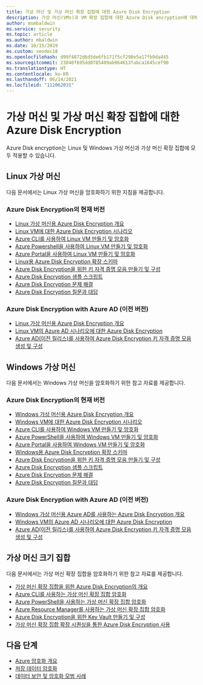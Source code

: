 ```yaml
---
title: 가상 머신 및 가상 머신 확장 집합에 대한 Azure Disk Encryption
description: 가상 머신(VMs)과 VM 확장 집합에 대한 Azure Disk encryption에 대해 알아봅니다. Azure Disk encryption는 Linux 및 Windows VM 모두에서 작동합니다.
author: msmbaldwin
ms.service: security
ms.topic: article
ms.author: mbaldwin
ms.date: 10/15/2019
ms.custom: seodec18
ms.openlocfilehash: d99f4872d6d5de6fb171f5cf298e5a17fb9da445
ms.sourcegitcommit: 23040f695dd0785409ab964613fabca1645cef90
ms.translationtype: HT
ms.contentlocale: ko-KR
ms.lasthandoff: 06/14/2021
ms.locfileid: "112062031"
---
```

# <a name="azure-disk-encryption-for-virtual-machines-and-virtual-machine-scale-sets"></a>가상 머신 및 가상 머신 확장 집합에 대한 Azure Disk Encryption

Azure Disk encryption는 Linux 및 Windows 가상 머신과 가상 머신 확장 집합에 모두 적용할 수 있습니다. 

## <a name="linux-virtual-machines"></a>Linux 가상 머신

다음 문서에서는 Linux 가상 머신을 암호화하기 위한 지침을 제공합니다.

### <a name="current-version-of-azure-disk-encryption"></a>Azure Disk Encryption의 현재 버전

- [Linux 가상 머신용 Azure Disk Encryption 개요](../../virtual-machines/linux/disk-encryption-overview.md)
- [Linux VM에 대한 Azure Disk Encryption 시나리오](../../virtual-machines/linux/disk-encryption-linux.md)
- [Azure CLI를 사용하여 Linux VM 만들기 및 암호화](../../virtual-machines/linux/disk-encryption-cli-quickstart.md)
- [Azure Powershell을 사용하여 Linux VM 만들기 및 암호화](../../virtual-machines/linux/disk-encryption-powershell-quickstart.md)
- [Azure Portal을 사용하여 Linux VM 만들기 및 암호화](../../virtual-machines/linux/disk-encryption-portal-quickstart.md)
- [Linux용 Azure Disk Encryption 확장 스키마](../../virtual-machines/extensions/azure-disk-enc-linux.md)
- [Azure Disk Encryption을 위한 키 자격 증명 모음 만들기 및 구성](../../virtual-machines/linux/disk-encryption-key-vault.md)
- [Azure Disk Encryption 샘플 스크립트](../../virtual-machines/linux/disk-encryption-sample-scripts.md)
- [Azure Disk Encryption 문제 해결](../../virtual-machines/linux/disk-encryption-troubleshooting.md)
- [Azure Disk Encryption 질문과 대답](../../virtual-machines/linux/disk-encryption-faq.yml)

### <a name="azure-disk-encryption-with-azure-ad-previous-version"></a>Azure Disk Encryption with Azure AD (이전 버전)

- [Linux 가상 머신용 Azure Disk Encryption 개요](../../virtual-machines/linux/disk-encryption-overview-aad.md)
- [Linux VM의 Azure AD 시나리오에 대한 Azure Disk Encryption](../../virtual-machines/linux/disk-encryption-linux.md)
- [Azure AD(이전 릴리스)를 사용하여 Azure Disk Encryption 키 자격 증명 모음 생성 및 구성](../../virtual-machines/linux/disk-encryption-key-vault-aad.md)

## <a name="windows-virtual-machines"></a>Windows 가상 머신

다음 문서에서는 Windows 가상 머신을 암호화하기 위한 참고 자료를 제공합니다.

### <a name="current-version-of-azure-disk-encryption"></a>Azure Disk Encryption의 현재 버전

- [Windows 가상 머신용 Azure Disk Encryption 개요](../../virtual-machines/windows/disk-encryption-overview.md)
- [Windows VM에 대한 Azure Disk Encryption 시나리오](../../virtual-machines/windows/disk-encryption-windows.md)
- [Azure CLI를 사용하여 Windows VM 만들기 및 암호화](../../virtual-machines/windows/disk-encryption-cli-quickstart.md)
- [Azure PowerShell을 사용하여 Windows VM 만들기 및 암호화](../../virtual-machines/windows/disk-encryption-powershell-quickstart.md)
- [Azure Portal을 사용하여 Windows VM 만들기 및 암호화](../../virtual-machines/windows/disk-encryption-portal-quickstart.md)
- [Windows용 Azure Disk Encryption 확장 스키마](../../virtual-machines/extensions/azure-disk-enc-windows.md)
- [Azure Disk Encryption을 위한 키 자격 증명 모음 만들기 및 구성](../../virtual-machines/windows/disk-encryption-key-vault.md)
- [Azure Disk Encryption 샘플 스크립트](../../virtual-machines/windows/disk-encryption-sample-scripts.md)
- [Azure Disk Encryption 문제 해결](../../virtual-machines/windows/disk-encryption-troubleshooting.md)
- [Azure Disk Encryption 질문과 대답](../../virtual-machines/windows/disk-encryption-faq.yml)

### <a name="azure-disk-encryption-with-azure-ad-previous-version"></a>Azure Disk Encryption with Azure AD (이전 버전)

- [Windows 가상 머신용 Azure AD를 사용하는 Azure Disk Encryption 개요](../../virtual-machines/windows/disk-encryption-overview-aad.md)
- [Windows VM의 Azure AD 시나리오에 대한 Azure Disk Encryption](../../virtual-machines/windows/disk-encryption-windows.md)
- [Azure AD(이전 릴리스)를 사용하여 Azure Disk Encryption 키 자격 증명 모음 생성 및 구성](../../virtual-machines/windows/disk-encryption-key-vault-aad.md)

## <a name="virtual-machine-scale-sets"></a>가상 머신 크기 집합

다음 문서에서는 가상 머신 확장 집합을 암호화하기 위한 참고 자료를 제공합니다.

- [가상 머신 확장 집합을 위한 Azure Disk Encryption의 개요](../../virtual-machine-scale-sets/disk-encryption-overview.md) 
- [Azure CLI를 사용하는 가상 머신 확장 집합 암호화](../../virtual-machine-scale-sets/disk-encryption-cli.md) 
- [Azure PowerShell을 사용하는 가상 머신 확장 집합 암호화](../../virtual-machine-scale-sets/disk-encryption-powershell.md)
- [Azure Resource Manager를 사용하는 가상 머신 확장 집합 암호화](../../virtual-machine-scale-sets/disk-encryption-azure-resource-manager.md)
- [Azure Disk Encryption을 위한 Key Vault 만들기 및 구성](../../virtual-machine-scale-sets/disk-encryption-key-vault.md)
- [가상 머신 확장 집합 확장 시퀀싱을 통한 Azure Disk Encryption 사용](../../virtual-machine-scale-sets/disk-encryption-extension-sequencing.md)

## <a name="next-steps"></a>다음 단계

- [Azure 암호화 개요](encryption-overview.md)
- [저장 데이터 암호화](encryption-atrest.md)
- [데이터 보안 및 암호화 모범 사례](data-encryption-best-practices.md)
